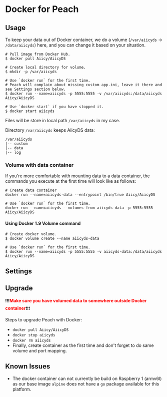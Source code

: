 # Docker for Peach

## Usage

To keep your data out of Docker container, we do a volume (`/var/aiicyds` -> `/data/aiicyds`) here, and you can change it based on your situation.

```
# Pull image from Docker Hub.
$ docker pull Aiicy/AiicyDS

# Create local directory for volume.
$ mkdir -p /var/aiicyds

# Use `docker run` for the first time. 
# Peach will complain about missing custom app.ini, leave it there and see Settings section below.
$ docker run --name=aiicyds -p 5555:5555 -v /var/aiicyds:/data/aiicyds Aiicy/AiicyDS

# Use `docker start` if you have stopped it.
$ docker start aiicyds
```

Files will be store in local path `/var/aiicyds` in my case.

Directory `/var/aiicyds` keeps AiicyDS data:

    /var/aiicyds
    |-- custom
    |-- data
    |-- log

### Volume with data container

If you're more comfortable with mounting data to a data container, the commands you execute at the first time will look like as follows:

```
# Create data container
docker run --name=aiicyds-data --entrypoint /bin/true Aiicy/AiicyDS

# Use `docker run` for the first time.
docker run --name=aiicyds --volumes-from aiicyds-data -p 5555:5555 Aiicy/AiicyDS
```

#### Using Docker 1.9 Volume command

```
# Create docker volume.
$ docker volume create --name aiicyds-data

# Use `docker run` for the first time.
$ docker run --name=aiicyds -p 5555:5555 -v aiicyds-data:/data/aiicyds Aiicy/AiicyDS
```

## Settings



## Upgrade

:exclamation::exclamation::exclamation:<span style="color: red">**Make sure you have volumed data to somewhere outside Docker container**</span>:exclamation::exclamation::exclamation:

Steps to upgrade Peach with Docker:

- `docker pull Aiicy/AiicyDS`
- `docker stop aiicyds`
- `docker rm aiicyds`
- Finally, create container as the first time and don't forget to do same volume and port mapping.

## Known Issues

- The docker container can not currently be build on Raspberry 1 (armv6l) as our base image `alpine` does not have a `go` package available for this platform.
